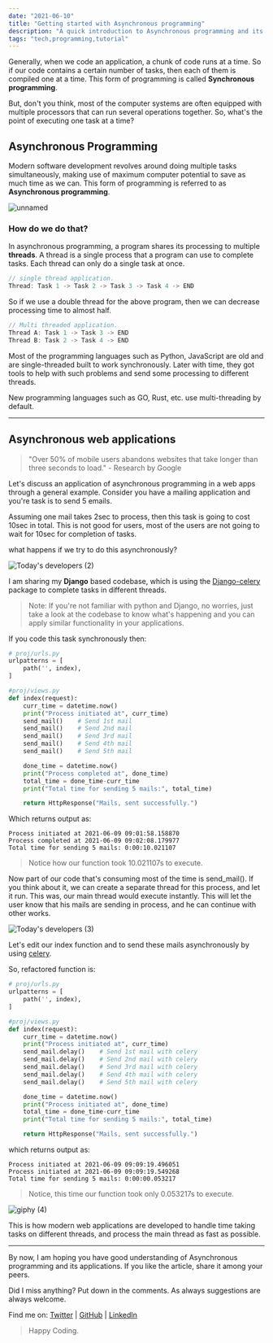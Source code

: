 ```yaml
---
date: "2021-06-10"
title: "Getting started with Asynchronous programming"
description: "A quick introduction to Asynchronous programming and its practical applications"
tags: "tech,programming,tutorial"
---
```


Generally, when we code an application, a chunk of code runs at a time. So if our code contains a certain number of tasks, then each of them is compiled one at a time. This form of programming is called **Synchronous programming**.

But, don't you think, most of the computer systems are often equipped with multiple processors that can run several operations together. So, what's the point of executing one task at a time?

## Asynchronous Programming

Modern software development revolves around doing multiple tasks simultaneously, making use of maximum computer potential to save as much time as we can. This form of programming is referred to as **Asynchronous programming**.

![unnamed](https://dev-to-uploads.s3.amazonaws.com/uploads/articles/vnnxmkhuba77bubn3z8n.gif)

### How do we do that?

In asynchronous programming, a program shares its processing to multiple **threads**. A thread is a single process that a program can use to complete tasks. Each thread can only do a single task at once.

```javascript
// single thread application.
Thread: Task 1 -> Task 2 -> Task 3 -> Task 4 -> END
```

So if we use a double thread for the above program, then we can decrease processing time to almost half.

```javascript
// Multi threaded application.
Thread A: Task 1 -> Task 3 -> END
Thread B: Task 2 -> Task 4 -> END
```

Most of the programming languages such as Python, JavaScript are old and are single-threaded built to work synchronously. Later with time, they got tools to help with such problems and send some processing to different threads.

New programming languages such as GO, Rust, etc. use multi-threading by default.

---

## Asynchronous web applications

> "Over 50% of mobile users abandons websites that take longer than three seconds to load." - Research by Google

Let's discuss an application of asynchronous programming in a web apps through a general example. Consider you have a mailing application and you're task is to send 5 emails.

Assuming one mail takes 2sec to process, then this task is going to cost 10sec in total. This is not good for users, most of the users are not going to wait for 10sec for completion of tasks.

what happens if we try to do this asynchronously?

![Today's developers (2)](https://dev-to-uploads.s3.amazonaws.com/uploads/articles/4ri5j7yy73bqwypjr6yh.png)

I am sharing my **Django** based codebase, which is using the [Django-celery](https://docs.celeryproject.org/en/stable/index.html) package to complete tasks in different threads.

> Note: If you're not familiar with python and Django, no worries, just take a look at the codebase to know what's happening and you can apply similar functionality in your applications.

If you code this task synchronously then:

```python
# proj/urls.py
urlpatterns = [
    path('', index),
]

#proj/views.py
def index(request):
    curr_time = datetime.now()
    print("Process initiated at", curr_time)
    send_mail()    # Send 1st mail
    send_mail()    # Send 2nd mail
    send_mail()    # Send 3rd mail
    send_mail()    # Send 4th mail
    send_mail()    # Send 5th mail

    done_time = datetime.now()
    print("Process completed at", done_time)
    total_time = done_time-curr_time
    print("Total time for sending 5 mails:", total_time)

    return HttpResponse("Mails, sent successfully.")
```

Which returns output as:

```
Process initiated at 2021-06-09 09:01:58.158870
Process completed at 2021-06-09 09:02:08.179977
Total time for sending 5 mails: 0:00:10.021107
```

> Notice how our function took 10.021107s to execute.

Now part of our code that's consuming most of the time is send_mail(). If you think about it, we can create a separate thread for this process, and let it run. This was, our main thread would execute instantly. This will let the user know that his mails are sending in process, and he can continue with other works.

![Today's developers (3)](https://dev-to-uploads.s3.amazonaws.com/uploads/articles/8emqdewzyvpz2gr6nz2m.png)

Let's edit our index function and to send these mails asynchronously by using [celery](https://docs.celeryproject.org/en/stable/index.html).

So, refactored function is:

```python
# proj/urls.py
urlpatterns = [
    path('', index),
]

#proj/views.py
def index(request):
    curr_time = datetime.now()
    print("Process initiated at", curr_time)
    send_mail.delay()    # Send 1st mail with celery
    send_mail.delay()    # Send 2nd mail with celery
    send_mail.delay()    # Send 3rd mail with celery
    send_mail.delay()    # Send 4th mail with celery
    send_mail.delay()    # Send 5th mail with celery

    done_time = datetime.now()
    print("Process initiated at", done_time)
    total_time = done_time-curr_time
    print("Total time for sending 5 mails:", total_time)

    return HttpResponse("Mails, sent successfully.")

```

which returns output as:

```
Process initiated at 2021-06-09 09:09:19.496051
Process initiated at 2021-06-09 09:09:19.549268
Total time for sending 5 mails: 0:00:00.053217
```

> Notice, this time our function took only 0.053217s to execute.

![giphy (4)](https://dev-to-uploads.s3.amazonaws.com/uploads/articles/mjy9hprul89ytw910j3t.gif)

This is how modern web applications are developed to handle time taking tasks on different threads, and process the main thread as fast as possible.

---

By now, I am hoping you have good understanding of Asynchronous programming and its applications. If you like the article, share it among your peers.

Did I miss anything? Put down in the comments. As always suggestions are always welcome.

Find me on: [Twitter](https://twitter.com/anubhavitis) | [GitHub](https://github.com/anubhavitis) | [LinkedIn](https://linkedin.com/in/anubhavitis)

> Happy Coding.
